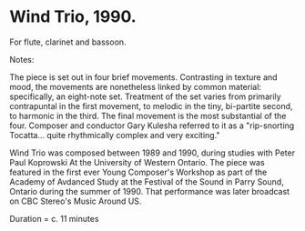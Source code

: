 # Wind Trio, 1990.

For flute, clarinet and bassoon.

Notes:

The piece is set out in four brief movements. Contrasting in texture and mood, the movements are nonetheless linked by common material: specifically, an eight-note set. Treatment of the set varies from primarily contrapuntal in the first movement, to melodic in the tiny, bi-partite second, to harmonic in the third. The final movement is the most substantial of the four. Composer and conductor Gary Kulesha referred to it as a "rip-snorting Tocatta... quite rhythmically complex and very exciting."

Wind Trio was composed between 1989 and 1990, during studies with Peter Paul Koprowski At the University of Western Ontario. The piece was featured in the first ever Young Composer's Workshop as part of the Academy of Avdanced Study at the Festival of the Sound in Parry Sound, Ontario during the summer of 1990. That performance was later broadcast on CBC Stereo's Music Around US.

Duration = c. 11 minutes